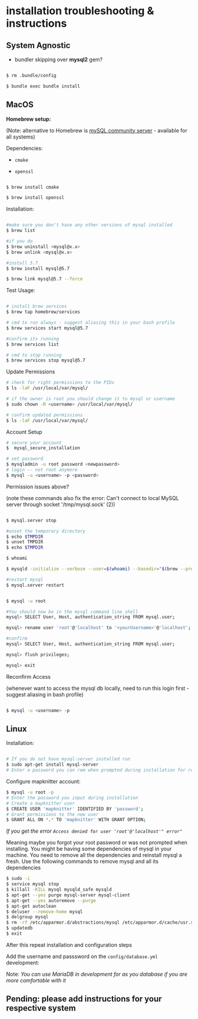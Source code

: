 # installation troubleshooting & instructions 

## System Agnostic 

- bundler skipping over **mysql2** gem?

```Bash 

$ rm .bundle/config

$ bundle exec bundle install

```



## MacOS

**Homebrew setup:** 

(Note: alternative to Homebrew is [mySQL community server](https://dev.mysql.com/downloads/mysql/5.7.html#downloads) - available for all systems)

Dependencies: 

- `cmake`

- `openssl`

```Bash

$ brew install cmake

$ brew install openssl

```

Installation:

```Bash

#make sure you don't have any other versions of mysql installed
$ brew list

#if you do
$ brew uninstall <mysql@x.x>
$ brew unlink <mysql@x.x>

#install 5.7
$ brew install mysql@5.7

$ brew link mysql@5.7 --force
```

Test Usage:

```Bash

# install brew services 
$ brew tap homebrew/services

# cmd to run always - suggest aliasing this in your bash profile
$ brew services start mysql@5.7

#confirm its running
$ brew services list

# cmd to stop running
$ brew services stop mysql@5.7

```

Update Permissions

```Bash
# check for right permissions to the PIDs
$ ls -laF /usr/local/var/mysql/

# if the owner is root you should change it to mysql or username
$ sudo chown -R <username> /usr/local/var/mysql/

# confirm updated permissions
$ ls -laF /usr/local/var/mysql/

```

Account Setup

```Bash
# secure your account
$  mysql_secure_installation   

# set password
$ mysqladmin -u root password <newpassword>  
# login -- not root anymore
$ mysql -u <username> -p <password>       

```

Permission issues above?

(note these commands also fix the error: Can't connect to local MySQL server through socket '/tmp/mysql.sock' (2))

```Bash

$ mysql.server stop

#unset the temporary directory
$ echo $TMPDIR
$ unset TMPDIR
$ echo $TMPDIR

$ whoami

$ mysqld -initialize --verbose --user=$(whoami) --basedir="$(brew --prefix mysql)" --datadir=/usr/local/var/mysql --tmpdir=/tmp

#restart mysql
$ mysql.server restart


$ mysql -u root

#You should now be in the mysql command line shell
mysql> SELECT User, Host, authentication_string FROM mysql.user;

mysql> rename user 'root'@'localhost' to '<yourUsername>'@'localhost';

#confirm
mysql> SELECT User, Host, authentication_string FROM mysql.user; 

mysql> flush privileges;

mysql> exit

```

Reconfirm Access

(whenever want to access the mysql db locally, need to run this login first - suggest aliasing in bash profile)

```Bash

$ mysql -u <username> -p

```


## Linux

Installation: 

```Bash

# If you do not have mysql-server installed run
$ sudo apt-get install mysql-server
# Enter a password you can rem when prompted during installation for root

```
Configure mapknitter account: 

```Bash
$ mysql -u root -p
# Enter the password you input during installation
# Create a mapknitter user
$ CREATE USER 'mapknitter' IDENTIFIED BY 'password';
# Grant permissions to the new user
$ GRANT ALL ON *.* TO 'mapknitter' WITH GRANT OPTION;

```

_If you get the error `Access denied for user 'root'@'localhost'" error"`_  

Meaning maybe you forgot your root password or was not prompted when installing. 
You might be having some dependencies of mysql in your machine. You need to remove all the dependencies and reinstall mysql a fresh. 
Use the following commands to remove mysql and all its dependencies

```Bash
$ sudo -i
$ service mysql stop
$ killall -KILL mysql mysqld_safe mysqld
$ apt-get --yes purge mysql-server mysql-client
$ apt-get --yes autoremove --purge
$ apt-get autoclean
$ deluser --remove-home mysql
$ delgroup mysql
$ rm -rf /etc/apparmor.d/abstractions/mysql /etc/apparmor.d/cache/usr.sbin.mysqld /etc/mysql /var/lib/mysql /var/log/mysql* /var/log/upstart/mysql.log* /var/run/mysqld
$ updatedb
$ exit

````
After this repeat installation and configuration steps


Add the username and passsword on the `config/database.yml` development:

Note: _You can use MariaDB in development for as you database if you are more comfortable with it_




## Pending: please add instructions for your respective system 

